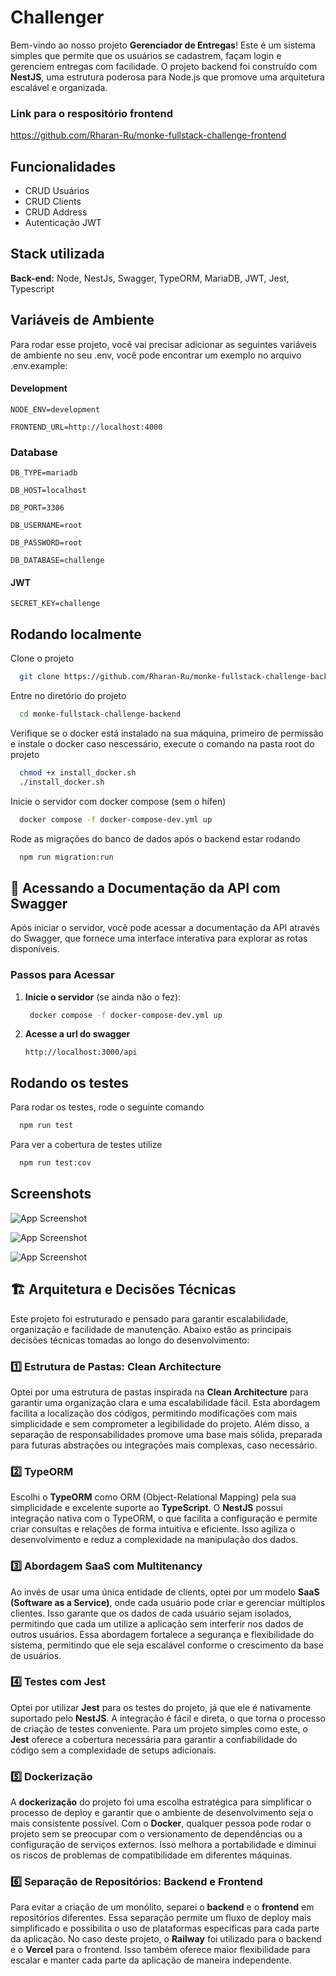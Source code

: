 
# Challenger

Bem-vindo ao nosso projeto **Gerenciador de Entregas**! Este é um sistema simples que permite que os usuários se cadastrem, façam login e gerenciem entregas com facilidade. O projeto backend foi construído com **NestJS**, uma estrutura poderosa para Node.js que promove uma arquitetura escalável e organizada.

### Link para o respositório frontend
https://github.com/Rharan-Ru/monke-fullstack-challenge-frontend

## Funcionalidades

- CRUD Usuários
- CRUD Clients
- CRUD Address
- Autenticação JWT

## Stack utilizada

**Back-end:** Node, NestJs, Swagger, TypeORM, MariaDB, JWT, Jest, Typescript


## Variáveis de Ambiente

Para rodar esse projeto, você vai precisar adicionar as seguintes variáveis de ambiente no seu .env, você pode encontrar um exemplo no arquivo .env.example:

#### Development
`NODE_ENV=development`

`FRONTEND_URL=http://localhost:4000`

### Database

`DB_TYPE=mariadb`

`DB_HOST=localhost`

`DB_PORT=3306`

`DB_USERNAME=root`

`DB_PASSWORD=root`

`DB_DATABASE=challenge`

#### JWT

`SECRET_KEY=challenge`


## Rodando localmente

Clone o projeto

```bash
  git clone https://github.com/Rharan-Ru/monke-fullstack-challenge-backend.git
```

Entre no diretório do projeto

```bash
  cd monke-fullstack-challenge-backend
```

Verifique se o docker está instalado na sua máquina, primeiro de permissão e instale o docker caso nescessário, execute o comando na pasta root do projeto

```bash
  chmod +x install_docker.sh
  ./install_docker.sh
```

Inicie o servidor com docker compose (sem o hífen)

```bash
  docker compose -f docker-compose-dev.yml up
```

Rode as migrações do banco de dados após o backend estar rodando

```bash
  npm run migration:run
```

## 📖 Acessando a Documentação da API com Swagger

Após iniciar o servidor, você pode acessar a documentação da API através do Swagger, que fornece uma interface interativa para explorar as rotas disponíveis. 

### Passos para Acessar

1. **Inicie o servidor** (se ainda não o fez):

   ```bash
    docker compose -f docker-compose-dev.yml up
   ```
2. **Acesse a url do swagger**

    ```
    http://localhost:3000/api
    ```
## Rodando os testes

Para rodar os testes, rode o seguinte comando

```bash
  npm run test
```

Para ver a cobertura de testes utilize

```bash
  npm run test:cov
```
## Screenshots

![App Screenshot](https://github.com/Rharan-Ru/monke-fullstack-challenge-backend/blob/main/ChallengeLogin.png)

![App Screenshot](https://github.com/Rharan-Ru/monke-fullstack-challenge-backend/blob/main/ChallengeMain.png)

![App Screenshot](https://github.com/Rharan-Ru/monke-fullstack-challenge-backend/blob/main/SwaggerUIChallenge.png)
## 🏗️ Arquitetura e Decisões Técnicas

Este projeto foi estruturado e pensado para garantir escalabilidade, organização e facilidade de manutenção. Abaixo estão as principais decisões técnicas tomadas ao longo do desenvolvimento:

### 1️⃣ Estrutura de Pastas: Clean Architecture
Optei por uma estrutura de pastas inspirada na **Clean Architecture** para garantir uma organização clara e uma escalabilidade fácil. Esta abordagem facilita a localização dos códigos, permitindo modificações com mais simplicidade e sem comprometer a legibilidade do projeto. Além disso, a separação de responsabilidades promove uma base mais sólida, preparada para futuras abstrações ou integrações mais complexas, caso necessário.

### 2️⃣ TypeORM
Escolhi o **TypeORM** como ORM (Object-Relational Mapping) pela sua simplicidade e excelente suporte ao **TypeScript**. O **NestJS** possui integração nativa com o TypeORM, o que facilita a configuração e permite criar consultas e relações de forma intuitiva e eficiente. Isso agiliza o desenvolvimento e reduz a complexidade na manipulação dos dados.

### 3️⃣ Abordagem SaaS com Multitenancy
Ao invés de usar uma única entidade de clients, optei por um modelo **SaaS (Software as a Service)**, onde cada usuário pode criar e gerenciar múltiplos clientes. Isso garante que os dados de cada usuário sejam isolados, permitindo que cada um utilize a aplicação sem interferir nos dados de outros usuários. Essa abordagem fortalece a segurança e flexibilidade do sistema, permitindo que ele seja escalável conforme o crescimento da base de usuários.

### 4️⃣ Testes com Jest
Optei por utilizar **Jest** para os testes do projeto, já que ele é nativamente suportado pelo **NestJS**. A integração é fácil e direta, o que torna o processo de criação de testes conveniente. Para um projeto simples como este, o **Jest** oferece a cobertura necessária para garantir a confiabilidade do código sem a complexidade de setups adicionais.

### 5️⃣ Dockerização
A **dockerização** do projeto foi uma escolha estratégica para simplificar o processo de deploy e garantir que o ambiente de desenvolvimento seja o mais consistente possível. Com o **Docker**, qualquer pessoa pode rodar o projeto sem se preocupar com o versionamento de dependências ou a configuração de serviços externos. Isso melhora a portabilidade e diminui os riscos de problemas de compatibilidade em diferentes máquinas.

### 6️⃣ Separação de Repositórios: Backend e Frontend
Para evitar a criação de um monólito, separei o **backend** e o **frontend** em repositórios diferentes. Essa separação permite um fluxo de deploy mais simplificado e possibilita o uso de plataformas específicas para cada parte da aplicação. No caso deste projeto, o **Railway** foi utilizado para o backend e o **Vercel** para o frontend. Isso também oferece maior flexibilidade para escalar e manter cada parte da aplicação de maneira independente.
